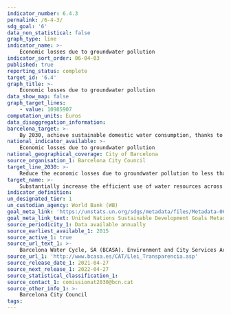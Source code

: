 ```yaml
---
indicator_number: 6.4.3
permalink: /6-4-3/
sdg_goal: '6'
data_non_statistical: false
graph_type: line
indicator_name: >-
    Economic losses due to groundwater pollution
indicator_sort_order: 06-04-03
published: true
reporting_status: complete
target_id: '6.4'
graph_title: >-
    Economic losses due to groundwater pollution
data_show_map: false
graph_target_lines:
    - value: 10985907
computation_units: Euros
data_disaggregation_information: 
barcelona_target: >-
    By 2030, achieve sustainable domestic water consumption, thanks to water efficiency and saving measures
national_indicator_available: >-
    Economic losses due to groundwater pollution
national_geographical_coverage: City of Barcelona
source_organisation_1: Barcelona City Council
target_line_2030: >-
    Reduce the economic losses due to groundwater pollution to less than 10,985,907 euros
target_name: >-
    Substantially increase the efficient use of water resources across all sectors, and ensure the sustainability of drinking water extraction and supply to address water scarcity and substantially reduce the number of people suffering from water scarcity
indicator_definition:
un_designated_tier: 1
un_custodian_agency: World Bank (WB)
goal_meta_link: 'https://unstats.un.org/sdgs/metadata/files/Metadata-06-04-01.pdf'
goal_meta_link_text: United Nations Sustainable Development Goals Metadata (pdf 894kB)
source_periodicity_1: Data available annually
source_earliest_available_1: 2015
source_active_1: true
source_url_text_1: >-
    Barcelona Water Cycle, SA (BCASA). Environment and City Services Area
source_url_1: 'http://www.bcasa.es/CAT/Llei_Transparencia.asp' 
source_release_date_1: 2021-04-27
source_next_release_1: 2022-04-27
source_statistical_classification_1: 
source_contact_1: comissionat2030@bcn.cat
source_other_info_1: >-
    Barcelona City Council
tags:
---
```

